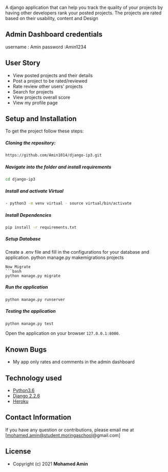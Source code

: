 
A django application that can help you track the quality of your projects by having other developers rank your posted projects. The projects are rated based on their usability, content and Design


## Admin Dashboard credentials
username : Amin
password :Amin1234


## User Story  
  
* View posted projects and their details
* Post a project to be rated/reviewed
* Rate review other users' projects
* Search for projects 
* View projects overall score
* View my profile page

## Setup and Installation  
To get the project follow these steps:

##### Cloning the repository:  
 ```bash 
https://github.com/Amin1014/django-ip3.git
```
##### Navigate into the folder and install requirements  
 ```bash 
cd django-ip3 
```
##### Install and activate Virtual  
 ```bash 
- python3 -m venv virtual - source virtual/bin/activate  
```
##### Install Dependencies  
 ```bash 
 pip install -r requirements.txt 
``` 
 ##### Setup Database
 Create a .env file and fill in the configurations for your database and application.
 python manage.py makemigrations projects
 ``` 
 Now Migrate  
 ```bash 
 python manage.py migrate 
```
##### Run the application  
 ```bash 
 python manage.py runserver 
``` 
##### Testing the application  
 ```bash 
 python manage.py test 
```
Open the application on your browser `127.0.0.1:8000`.  
## Known Bugs
- My app only rates and comments in the admin dashboard
  
## Technology used  
  
* [Python3.6](https://www.python.org/)  
* [Django 2.2.6](https://docs.djangoproject.com/en/2.2/)  
* [Heroku](https://heroku.com)  

  
  
## Contact Information   
If you have any question or contributions, please email me at [mohamed.amin@student.moringaschool@gmail.com] 

## License 
* Copyright (c) 2021 **Mohamed Amin**
